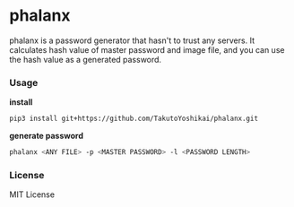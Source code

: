 # phalanx
phalanx is a password generator that hasn't to trust any servers. It calculates hash value of master password and image file, and you can use the hash value as a generated password.

### Usage
**install**
```bash
pip3 install git+https://github.com/TakutoYoshikai/phalanx.git
```

**generate password**
```bash
phalanx <ANY FILE> -p <MASTER PASSWORD> -l <PASSWORD LENGTH>
```

### License
MIT License

